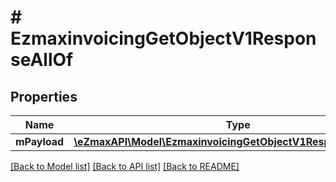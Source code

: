 # # EzmaxinvoicingGetObjectV1ResponseAllOf

## Properties

Name | Type | Description | Notes
------------ | ------------- | ------------- | -------------
**mPayload** | [**\eZmaxAPI\Model\EzmaxinvoicingGetObjectV1ResponseMPayload**](EzmaxinvoicingGetObjectV1ResponseMPayload.md) |  |

[[Back to Model list]](../../README.md#models) [[Back to API list]](../../README.md#endpoints) [[Back to README]](../../README.md)
